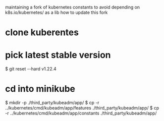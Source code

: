 maintaining a fork of kubernetes constants to avoid depending on k8s.io/kubernetes/ as a lib
how to update this fork

# clone kuberentes

# pick latest stable version
$ git reset --hard v1.22.4

# cd into minikube

$ mkdir -p ./third_party/kubeadm/app/
$ cp -r ../kubernetes/cmd/kubeadm/app/features ./third_party/kubeadm/app/
$ cp -r ../kubernetes/cmd/kubeadm/app/constants ./third_party/kubeadm/app/